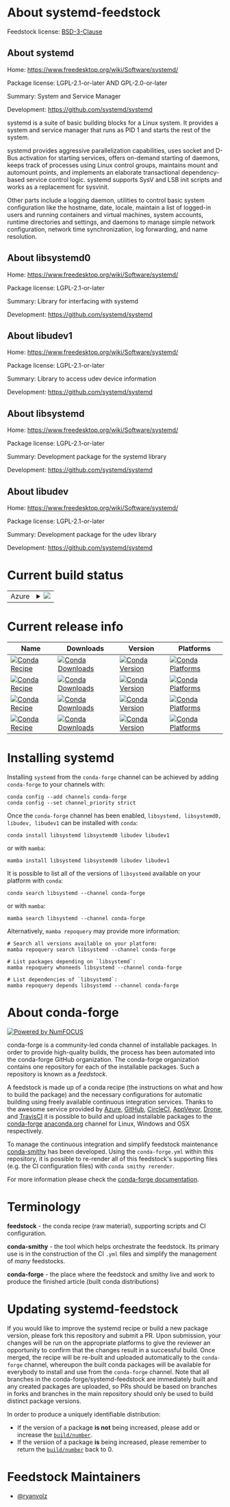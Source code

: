 About systemd-feedstock
=======================

Feedstock license: [BSD-3-Clause](https://github.com/conda-forge/systemd-feedstock/blob/main/LICENSE.txt)


About systemd
-------------

Home: https://www.freedesktop.org/wiki/Software/systemd/

Package license: LGPL-2.1-or-later AND GPL-2.0-or-later

Summary: System and Service Manager

Development: https://github.com/systemd/systemd

systemd is a suite of basic building blocks for a Linux system. It provides
a system and service manager that runs as PID 1 and starts the rest of the
system.

systemd provides aggressive parallelization capabilities, uses socket and
D-Bus activation for starting services, offers on-demand starting of
daemons, keeps track of processes using Linux control groups, maintains
mount and automount points, and implements an elaborate transactional
dependency-based service control logic. systemd supports SysV and LSB init
scripts and works as a replacement for sysvinit.

Other parts include a logging daemon, utilities to control basic system
configuration like the hostname, date, locale, maintain a list of logged-in
users and running containers and virtual machines, system accounts, runtime
directories and settings, and daemons to manage simple network
configuration, network time synchronization, log forwarding, and name
resolution.


About libsystemd0
-----------------

Home: https://www.freedesktop.org/wiki/Software/systemd/

Package license: LGPL-2.1-or-later

Summary: Library for interfacing with systemd

Development: https://github.com/systemd/systemd

About libudev1
--------------

Home: https://www.freedesktop.org/wiki/Software/systemd/

Package license: LGPL-2.1-or-later

Summary: Library to access udev device information

Development: https://github.com/systemd/systemd

About libsystemd
----------------

Home: https://www.freedesktop.org/wiki/Software/systemd/

Package license: LGPL-2.1-or-later

Summary: Development package for the systemd library

Development: https://github.com/systemd/systemd

About libudev
-------------

Home: https://www.freedesktop.org/wiki/Software/systemd/

Package license: LGPL-2.1-or-later

Summary: Development package for the udev library

Development: https://github.com/systemd/systemd

Current build status
====================


<table>
    
  <tr>
    <td>Azure</td>
    <td>
      <details>
        <summary>
          <a href="https://dev.azure.com/conda-forge/feedstock-builds/_build/latest?definitionId=13925&branchName=main">
            <img src="https://dev.azure.com/conda-forge/feedstock-builds/_apis/build/status/systemd-feedstock?branchName=main">
          </a>
        </summary>
        <table>
          <thead><tr><th>Variant</th><th>Status</th></tr></thead>
          <tbody><tr>
              <td>linux_64</td>
              <td>
                <a href="https://dev.azure.com/conda-forge/feedstock-builds/_build/latest?definitionId=13925&branchName=main">
                  <img src="https://dev.azure.com/conda-forge/feedstock-builds/_apis/build/status/systemd-feedstock?branchName=main&jobName=linux&configuration=linux%20linux_64_" alt="variant">
                </a>
              </td>
            </tr><tr>
              <td>linux_aarch64</td>
              <td>
                <a href="https://dev.azure.com/conda-forge/feedstock-builds/_build/latest?definitionId=13925&branchName=main">
                  <img src="https://dev.azure.com/conda-forge/feedstock-builds/_apis/build/status/systemd-feedstock?branchName=main&jobName=linux&configuration=linux%20linux_aarch64_" alt="variant">
                </a>
              </td>
            </tr><tr>
              <td>linux_ppc64le</td>
              <td>
                <a href="https://dev.azure.com/conda-forge/feedstock-builds/_build/latest?definitionId=13925&branchName=main">
                  <img src="https://dev.azure.com/conda-forge/feedstock-builds/_apis/build/status/systemd-feedstock?branchName=main&jobName=linux&configuration=linux%20linux_ppc64le_" alt="variant">
                </a>
              </td>
            </tr>
          </tbody>
        </table>
      </details>
    </td>
  </tr>
</table>

Current release info
====================

| Name | Downloads | Version | Platforms |
| --- | --- | --- | --- |
| [![Conda Recipe](https://img.shields.io/badge/recipe-libsystemd-green.svg)](https://anaconda.org/conda-forge/libsystemd) | [![Conda Downloads](https://img.shields.io/conda/dn/conda-forge/libsystemd.svg)](https://anaconda.org/conda-forge/libsystemd) | [![Conda Version](https://img.shields.io/conda/vn/conda-forge/libsystemd.svg)](https://anaconda.org/conda-forge/libsystemd) | [![Conda Platforms](https://img.shields.io/conda/pn/conda-forge/libsystemd.svg)](https://anaconda.org/conda-forge/libsystemd) |
| [![Conda Recipe](https://img.shields.io/badge/recipe-libsystemd0-green.svg)](https://anaconda.org/conda-forge/libsystemd0) | [![Conda Downloads](https://img.shields.io/conda/dn/conda-forge/libsystemd0.svg)](https://anaconda.org/conda-forge/libsystemd0) | [![Conda Version](https://img.shields.io/conda/vn/conda-forge/libsystemd0.svg)](https://anaconda.org/conda-forge/libsystemd0) | [![Conda Platforms](https://img.shields.io/conda/pn/conda-forge/libsystemd0.svg)](https://anaconda.org/conda-forge/libsystemd0) |
| [![Conda Recipe](https://img.shields.io/badge/recipe-libudev-green.svg)](https://anaconda.org/conda-forge/libudev) | [![Conda Downloads](https://img.shields.io/conda/dn/conda-forge/libudev.svg)](https://anaconda.org/conda-forge/libudev) | [![Conda Version](https://img.shields.io/conda/vn/conda-forge/libudev.svg)](https://anaconda.org/conda-forge/libudev) | [![Conda Platforms](https://img.shields.io/conda/pn/conda-forge/libudev.svg)](https://anaconda.org/conda-forge/libudev) |
| [![Conda Recipe](https://img.shields.io/badge/recipe-libudev1-green.svg)](https://anaconda.org/conda-forge/libudev1) | [![Conda Downloads](https://img.shields.io/conda/dn/conda-forge/libudev1.svg)](https://anaconda.org/conda-forge/libudev1) | [![Conda Version](https://img.shields.io/conda/vn/conda-forge/libudev1.svg)](https://anaconda.org/conda-forge/libudev1) | [![Conda Platforms](https://img.shields.io/conda/pn/conda-forge/libudev1.svg)](https://anaconda.org/conda-forge/libudev1) |

Installing systemd
==================

Installing `systemd` from the `conda-forge` channel can be achieved by adding `conda-forge` to your channels with:

```
conda config --add channels conda-forge
conda config --set channel_priority strict
```

Once the `conda-forge` channel has been enabled, `libsystemd, libsystemd0, libudev, libudev1` can be installed with `conda`:

```
conda install libsystemd libsystemd0 libudev libudev1
```

or with `mamba`:

```
mamba install libsystemd libsystemd0 libudev libudev1
```

It is possible to list all of the versions of `libsystemd` available on your platform with `conda`:

```
conda search libsystemd --channel conda-forge
```

or with `mamba`:

```
mamba search libsystemd --channel conda-forge
```

Alternatively, `mamba repoquery` may provide more information:

```
# Search all versions available on your platform:
mamba repoquery search libsystemd --channel conda-forge

# List packages depending on `libsystemd`:
mamba repoquery whoneeds libsystemd --channel conda-forge

# List dependencies of `libsystemd`:
mamba repoquery depends libsystemd --channel conda-forge
```


About conda-forge
=================

[![Powered by
NumFOCUS](https://img.shields.io/badge/powered%20by-NumFOCUS-orange.svg?style=flat&colorA=E1523D&colorB=007D8A)](https://numfocus.org)

conda-forge is a community-led conda channel of installable packages.
In order to provide high-quality builds, the process has been automated into the
conda-forge GitHub organization. The conda-forge organization contains one repository
for each of the installable packages. Such a repository is known as a *feedstock*.

A feedstock is made up of a conda recipe (the instructions on what and how to build
the package) and the necessary configurations for automatic building using freely
available continuous integration services. Thanks to the awesome service provided by
[Azure](https://azure.microsoft.com/en-us/services/devops/), [GitHub](https://github.com/),
[CircleCI](https://circleci.com/), [AppVeyor](https://www.appveyor.com/),
[Drone](https://cloud.drone.io/welcome), and [TravisCI](https://travis-ci.com/)
it is possible to build and upload installable packages to the
[conda-forge](https://anaconda.org/conda-forge) [anaconda.org](https://anaconda.org/)
channel for Linux, Windows and OSX respectively.

To manage the continuous integration and simplify feedstock maintenance
[conda-smithy](https://github.com/conda-forge/conda-smithy) has been developed.
Using the ``conda-forge.yml`` within this repository, it is possible to re-render all of
this feedstock's supporting files (e.g. the CI configuration files) with ``conda smithy rerender``.

For more information please check the [conda-forge documentation](https://conda-forge.org/docs/).

Terminology
===========

**feedstock** - the conda recipe (raw material), supporting scripts and CI configuration.

**conda-smithy** - the tool which helps orchestrate the feedstock.
                   Its primary use is in the construction of the CI ``.yml`` files
                   and simplify the management of *many* feedstocks.

**conda-forge** - the place where the feedstock and smithy live and work to
                  produce the finished article (built conda distributions)


Updating systemd-feedstock
==========================

If you would like to improve the systemd recipe or build a new
package version, please fork this repository and submit a PR. Upon submission,
your changes will be run on the appropriate platforms to give the reviewer an
opportunity to confirm that the changes result in a successful build. Once
merged, the recipe will be re-built and uploaded automatically to the
`conda-forge` channel, whereupon the built conda packages will be available for
everybody to install and use from the `conda-forge` channel.
Note that all branches in the conda-forge/systemd-feedstock are
immediately built and any created packages are uploaded, so PRs should be based
on branches in forks and branches in the main repository should only be used to
build distinct package versions.

In order to produce a uniquely identifiable distribution:
 * If the version of a package **is not** being increased, please add or increase
   the [``build/number``](https://docs.conda.io/projects/conda-build/en/latest/resources/define-metadata.html#build-number-and-string).
 * If the version of a package **is** being increased, please remember to return
   the [``build/number``](https://docs.conda.io/projects/conda-build/en/latest/resources/define-metadata.html#build-number-and-string)
   back to 0.

Feedstock Maintainers
=====================

* [@ryanvolz](https://github.com/ryanvolz/)

